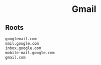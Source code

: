 


<h1 align="center">Gmail</h1>  


## Roots


```html
googlemail.com
mail.google.com
inbox.google.com
mobile-mail.google.com
gmail.com
```  


